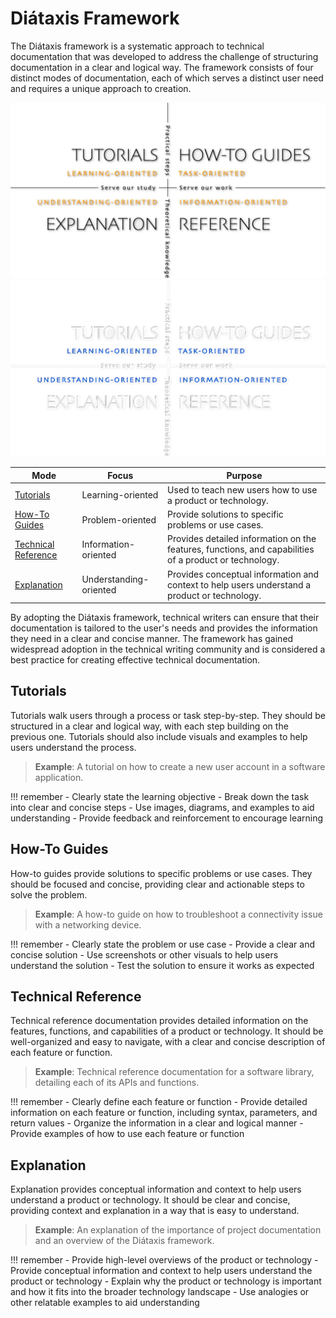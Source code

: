 # Diátaxis Framework

The Diátaxis framework is a systematic approach to technical documentation
that was developed to address the challenge of structuring documentation in
a clear and logical way. The framework consists of four distinct modes of
documentation, each of which serves a distinct user need and requires a
unique approach to creation.

![diataxis.png](../assets/images/diataxis-l.png#only-light)
![diataxis.png](../assets/images/diataxis-d.png#only-dark)

| Mode                              | Focus                  | Purpose                                                                                                |
|-----------------------------------|------------------------|--------------------------------------------------------------------------------------------------------|
| [Tutorials](#tutorials)           | Learning-oriented      | Used to teach new users how to use a product or technology.                                            |
| [How-To Guides](#how-to-guides)   | Problem-oriented       | Provide solutions to specific problems or use cases.                                                   |
| [Technical Reference](#reference) | Information-oriented   | Provides detailed information on the features, functions, and capabilities of a product or technology. |
| [Explanation](#explanation)       | Understanding-oriented | Provides conceptual information and context to help users understand a product or technology.          |

By adopting the Diátaxis framework, technical writers can ensure that their
documentation is tailored to the user's needs and provides the information
they need in a clear and concise manner. The framework has gained
widespread adoption in the technical writing community and is considered a
best practice for creating effective technical documentation.


## Tutorials

Tutorials walk users through a process or task step-by-step. They should be
structured in a clear and logical way, with each step building on the
previous one. Tutorials should also include visuals and examples to help
users understand the process.

> **Example**:
> A tutorial on how to create a new user account in a software application.

!!! remember
    - Clearly state the learning objective
    - Break down the task into clear and concise steps
    - Use images, diagrams, and examples to aid understanding
    - Provide feedback and reinforcement to encourage learning

## How-To Guides

How-to guides provide solutions to specific problems or use cases. They
should be focused and concise, providing clear and actionable steps to
solve the problem.

> **Example**:
> A how-to guide on how to troubleshoot a connectivity issue with a
> networking device.

!!! remember
    - Clearly state the problem or use case
    - Provide a clear and concise solution
    - Use screenshots or other visuals to help users understand the solution
    - Test the solution to ensure it works as expected

## Technical Reference

Technical reference documentation provides detailed information on the
features, functions, and capabilities of a product or technology. It should
be well-organized and easy to navigate, with a clear and concise
description of each feature or function.

> **Example**:
> Technical reference documentation for a software library, detailing each
> of
> its APIs and functions.

!!! remember
    - Clearly define each feature or function
    - Provide detailed information on each feature or function, including
      syntax, parameters, and return values
    - Organize the information in a clear and logical manner
    - Provide examples of how to use each feature or function

## Explanation

Explanation provides conceptual information and context to help users
understand a product or technology. It should be clear and concise,
providing context and explanation in a way that is easy to understand.

> **Example**:
> An explanation of the importance of project documentation and an overview
> of the Diátaxis framework.

!!! remember
    - Provide high-level overviews of the product or technology
    - Provide conceptual information and context to help users understand the
      product or technology
    - Explain why the product or technology is important and how it fits into
      the broader technology landscape
    - Use analogies or other relatable examples to aid understanding
